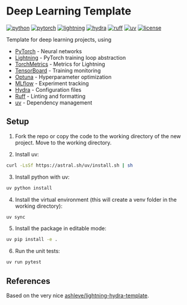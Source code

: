 # Deep Learning Template
[![python](https://img.shields.io/badge/-Python-blue?logo=python&logoColor=white)](https://github.com/pre-commit/pre-commit)
[![pytorch](https://img.shields.io/badge/PyTorch-ee4c2c?logo=pytorch&logoColor=white)](https://pytorch.org/get-started/locally/)
[![lightning](https://img.shields.io/badge/-Lightning-792ee5?logo=lightning&logoColor=white)](https://pytorchlightning.ai/)
[![hydra](https://img.shields.io/badge/-Hydra-89b8cd?logo=meta)](https://hydra.cc/)
[![ruff](https://img.shields.io/badge/-Ruff-261230?logo=ruff&logoColor=261230&labelColor=d7ff64)](https://github.com/astral-sh/ruff)
[![uv](https://img.shields.io/badge/-uv-261230?logo=astral&logoColor=261230&labelColor=de5fe9)](https://github.com/astral-sh/uv)
[![license](https://img.shields.io/badge/license-MIT-green.svg?labelColor=gray)](https://github.com/miguelbper/deep-learning-template/blob/main/LICENSE)
<!-- [![Code style: black](https://img.shields.io/badge/code%20style-black-000000.svg)](https://github.com/psf/black) -->
<!-- [![Imports: isort](https://img.shields.io/badge/%20imports-isort-%231674b1?style=flat&labelColor=ef8336)](https://pycqa.github.io/isort/) -->
<!-- add automatic tests passing -->
<!-- add automatic code coverage -->



Template for deep learning projects, using
- [PyTorch](https://github.com/pytorch/pytorch) - Neural networks
- [Lightning](https://github.com/Lightning-AI/pytorch-lightning) - PyTorch training loop abstraction
- [TorchMetrics](https://github.com/Lightning-AI/torchmetrics) - Metrics for Lightning
- [TensorBoard](https://github.com/tensorflow/tensorboard) - Training monitoring
- [Optuna](https://github.com/optuna/optuna) - Hyperparameter optimization
- [MLflow](https://github.com/mlflow/mlflow) - Experiment tracking
- [Hydra](https://github.com/facebookresearch/hydra) - Configuration files
- [Ruff](https://github.com/astral-sh/ruff) - Linting and formatting
- [uv](https://github.com/astral-sh/uv) - Dependency management


## Setup
1. Fork the repo or copy the code to the working directory of the new project. Move to the working directory.

2. Install uv:
```bash
curl -LsSf https://astral.sh/uv/install.sh | sh
```

3. Install python with uv:
```bash
uv python install
```

4. Install the virtual environment (this will create a venv folder in the working directory):
```bash
uv sync
```

5. Install the package in editable mode:
```bash
uv pip install -e .
```

6. Run the unit tests:
```bash
uv run pytest
```


## References

Based on the very nice [ashleve/lightning-hydra-template](https://github.com/ashleve/lightning-hydra-template).
